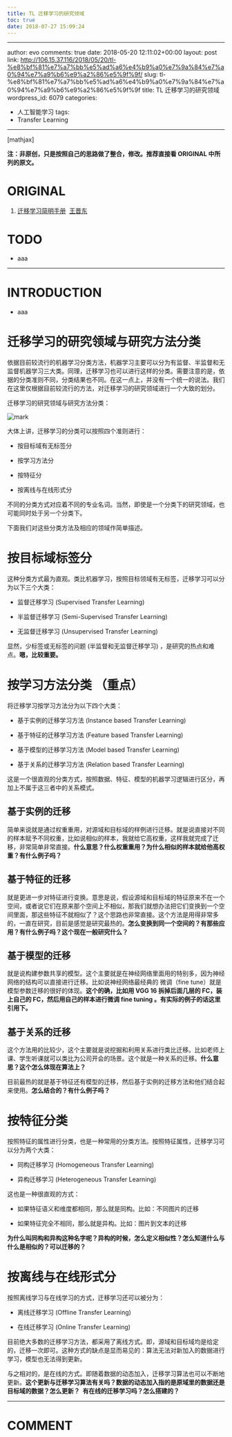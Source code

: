```yaml
---
title: TL 迁移学习的研究领域
toc: true
date: 2018-07-27 15:09:24
---
```

---
author: evo
comments: true
date: 2018-05-20 12:11:02+00:00
layout: post
link: http://106.15.37.116/2018/05/20/tl-%e8%bf%81%e7%a7%bb%e5%ad%a6%e4%b9%a0%e7%9a%84%e7%a0%94%e7%a9%b6%e9%a2%86%e5%9f%9f/
slug: tl-%e8%bf%81%e7%a7%bb%e5%ad%a6%e4%b9%a0%e7%9a%84%e7%a0%94%e7%a9%b6%e9%a2%86%e5%9f%9f
title: TL 迁移学习的研究领域
wordpress_id: 6079
categories:
- 人工智能学习
tags:
- Transfer Learning
---

<!-- more -->

[mathjax]

**注：非原创，只是按照自己的思路做了整合，修改。推荐直接看 ORIGINAL 中所列的原文。**


# ORIGINAL






  1. [迁移学习简明手册](https://github.com/jindongwang/transferlearning-tutorial)  [王晋东](https://zhuanlan.zhihu.com/p/35352154)




# TODO






  * aaa





* * *





# INTRODUCTION






  * aaa







# 迁移学习的研究领域与研究方法分类


依据目前较流行的机器学习分类方法，机器学习主要可以分为有监督、半监督和无监督机器学习三大类。同理，迁移学习也可以进行这样的分类。需要注意的是，依据的分类准则不同，分类结果也不同。在这一点上，并没有一个统一的说法。我们在这里仅根据目前较流行的方法，对迁移学习的研究领域进行一个大致的划分。

迁移学习的研究领域与研究方法分类：


![mark](http://pacdb2bfr.bkt.clouddn.com/blog/image/180727/g0j4hfLL9A.png?imageslim)

大体上讲，迁移学习的分类可以按照四个准则进行：




  * 按目标域有无标签分


  * 按学习方法分


  * 按特征分


  * 按离线与在线形式分


不同的分类方式对应着不同的专业名词。当然，即使是一个分类下的研究领域，也可能同时处于另一个分类下。

下面我们对这些分类方法及相应的领域作简单描述。


# 按目标域标签分


这种分类方式最为直观。类比机器学习，按照目标领域有无标签，迁移学习可以分为以下三个大类：




  * 监督迁移学习 (Supervised Transfer Learning)


  * 半监督迁移学习 (Semi-Supervised Transfer Learning)


  * 无监督迁移学习 (Unsupervised Transfer Learning)


显然，少标签或无标签的问题 (半监督和无监督迁移学习) ，是研究的热点和难点。**嗯，比较重要。**


# 按学习方法分类 （重点）


将迁移学习按学习方法分为以下四个大类：




  * 基于实例的迁移学习方法 (Instance based Transfer Learning)


  * 基于特征的迁移学习方法 (Feature based Transfer Learning)


  * 基于模型的迁移学习方法 (Model based Transfer Learning)


  * 基于关系的迁移学习方法 (Relation based Transfer Learning)


这是一个很直观的分类方式，按照数据、特征、模型的机器学习逻辑进行区分，再加上不属于这三者中的关系模式。


## 基于实例的迁移


简单来说就是通过权重重用，对源域和目标域的样例进行迁移。就是说直接对不同的样本赋予不同权重，比如说相似的样本，我就给它高权重，这样我就完成了迁移，非常简单非常直接。**什么意思？什么权重重用？为什么相似的样本就给他高权重？有什么例子吗？**


## 基于特征的迁移


就是更进一步对特征进行变换。意思是说，假设源域和目标域的特征原来不在一个空间，或者说它们在原来那个空间上不相似，那我们就想办法把它们变换到一个空间里面，那这些特征不就相似了？这个思路也非常直接。这个方法是用得非常多的，一直在研究，目前是感觉是研究最热的。**怎么变换到同一个空间的？有那些应用？有什么例子吗？这个现在一般研究什么？**


## 基于模型的迁移


就是说构建参数共享的模型。这个主要就是在神经网络里面用的特别多，因为神经网络的结构可以直接进行迁移。比如说神经网络最经典的 微调（fine tune）就是模型参数迁移的很好的体现。**这个的确，比如用 VGG 16 拆掉后面几层的 FC，装上自己的 FC，然后用自己的样本进行微调 fine tuning 。有实际的例子的话这里引用下。**


## 基于关系的迁移


这个方法用的比较少，这个主要就是说挖掘和利用关系进行类比迁移。比如老师上课、学生听课就可以类比为公司开会的场景。这个就是一种关系的迁移。**什么意思？这个怎么体现在算法上？**



目前最热的就是基于特征还有模型的迁移，然后基于实例的迁移方法和他们结合起来使用。**怎么结合的？有什么例子吗？**






# 按特征分类


按照特征的属性进行分类，也是一种常用的分类方法。按照特征属性，迁移学习可以分为两个大类：




  * 同构迁移学习 (Homogeneous Transfer Learning)


  * 异构迁移学习 (Heterogeneous Transfer Learning)


这也是一种很直观的方式：


  * 如果特征语义和维度都相同，那么就是同构。比如：不同图片的迁移


  * 如果特征完全不相同，那么就是异构。比如：图片到文本的迁移


**为什么叫同构和异构这种名字呢？异构的时候，怎么定义相似性？怎么知道什么与什么是相似的？可以迁移的？**




# 按离线与在线形式分


按照离线学习与在线学习的方式，迁移学习还可以被分为：




  * 离线迁移学习 (Offline Transfer Learning)


  * 在线迁移学习 (Online Transfer Learning)


目前绝大多数的迁移学习方法，都采用了离线方式。即，源域和目标域均是给定的，迁移一次即可。这种方式的缺点是显而易见的：算法无法对新加入的数据进行学习，模型也无法得到更新。

与之相对的，是在线的方式。即随着数据的动态加入，迁移学习算法也可以不断地更新。**这个更新与迁移学习算法有关吗？数据的动态加入指的是原域里的数据还是目标域的数据？怎么更新？  有在线的迁移学习吗？怎么搭建的？**



















* * *





# COMMENT
